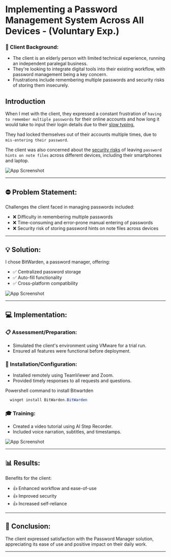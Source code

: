 # Implementing a Password Management System Across All Devices - (Voluntary Exp.)

### 👤 Client Background:
- The client is an elderly person with limited technical experience, running an independent paralegal business.
- They're looking to integrate digital tools into their existing workflow, with password management being a key concern.
- Frustrations include remembering multiple passwords and security risks of storing them insecurely.

## Introduction

When I met with the client, they expressed a constant frustration of `having to remember multiple passwords` for their online accounts and how long it would take to input their login details due to their <ins>slow typing.</ins> 

They had locked themselves out of their accounts multiple times, due to `mis-entering their password`.

The client was also concerned about the <ins>security risks</ins> of leaving `password hints on note files` across different devices, including their smartphones and laptop.

![App Screenshot](https://via.placeholder.com/468x300?text=App+Screenshot+Here)

---

## ⛔ Problem Statement:
Challenges the client faced in managing passwords included:
- ❌ Difficulty in remembering multiple passwords
- ❌ Time-consuming and error-prone manual entering of passwords
- ❌ Security risk of storing password hints on note files across devices

---

## 💡 Solution:
I chose BitWarden, a password manager, offering:
- ✅ Centralized password storage
- ✅ Auto-fill functionality
- ✅ Cross-platform compatibility

![App Screenshot](https://via.placeholder.com/468x300?text=App+Screenshot+Here)

---

## 💻 Implementation:

### 📋 Assessment/Preparation:
- Simulated the client's environment using VMware for a trial run.
- Ensured all features were functional before deployment.

### 🔧 Installation/Configuration:
- Installed remotely using TeamViewer and Zoom.
- Provided timely responses to all requests and questions.

Powershell command to install Bitwartden

```powershell
  winget install BitWarden.BitWarden

```

### 🎓 Training:
- Created a video tutorial using AI Step Recorder.
- Included voice narration, subtitles, and timestamps.

![App Screenshot](https://via.placeholder.com/468x300?text=App+Screenshot+Here)

---

## 📊 Results:
Benefits for the client:
- 👍 Enhanced workflow and ease-of-use 
- 👍 Improved security 
- 👍 Increased self-reliance 

---

## 🎉 Conclusion:
The client expressed satisfaction with the Password Manager solution, appreciating its ease of use and positive impact on their daily work.

---
